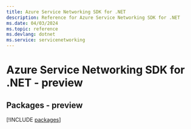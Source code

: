 ```yaml
---
title: Azure Service Networking SDK for .NET
description: Reference for Azure Service Networking SDK for .NET
ms.date: 04/03/2024
ms.topic: reference
ms.devlang: dotnet
ms.service: servicenetworking
---
```

# Azure Service Networking SDK for .NET - preview
## Packages - preview
[!INCLUDE [packages](service-networking-index.md)]